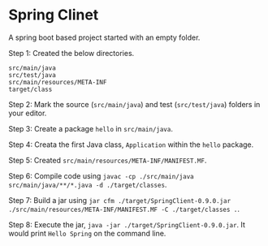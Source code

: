 # Spring Clinet

A spring boot based project started with an empty folder.

Step 1: Created the below directories.

    src/main/java
    src/test/java
    src/main/resources/META-INF
    target/class

Step 2: Mark the source (`src/main/java`) and test (`src/test/java`) folders in your editor.

Step 3: Create a package `hello` in `src/main/java`.

Step 4: Creata the first Java class, `Application` within the `hello` package.

Step 5: Created `src/main/resources/META-INF/MANIFEST.MF`.

Step 6: Compile code using `javac -cp ./src/main/java src/main/java/**/*.java -d ./target/classes`.

Step 7: Build a jar using `jar cfm ./target/SpringClient-0.9.0.jar ./src/main/resources/META-INF/MANIFEST.MF -C ./target/classes .`.

Step 8: Execute the jar, `java -jar ./target/SpringClient-0.9.0.jar`. It would print `Hello Spring` on the command line.
